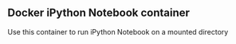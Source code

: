 Docker iPython Notebook container
---------------------------------

Use this container to run iPython Notebook on a mounted directory 
